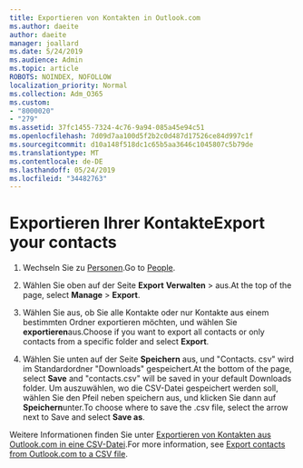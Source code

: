 ```yaml
---
title: Exportieren von Kontakten in Outlook.com
ms.author: daeite
author: daeite
manager: joallard
ms.date: 5/24/2019
ms.audience: Admin
ms.topic: article
ROBOTS: NOINDEX, NOFOLLOW
localization_priority: Normal
ms.collection: Adm_O365
ms.custom:
- "8000020"
- "279"
ms.assetid: 37fc1455-7324-4c76-9a94-085a45e94c51
ms.openlocfilehash: 7d09d7aa100d5f2b2c0d487d17526ce84d997c1f
ms.sourcegitcommit: d10a148f518dc1c65b5aa3646c1045807c5b79de
ms.translationtype: MT
ms.contentlocale: de-DE
ms.lasthandoff: 05/24/2019
ms.locfileid: "34482763"
---
```

# <a name="export-your-contacts"></a><span data-ttu-id="e37f6-102">Exportieren Ihrer Kontakte</span><span class="sxs-lookup"><span data-stu-id="e37f6-102">Export your contacts</span></span>

1. <span data-ttu-id="e37f6-103">Wechseln Sie zu [Personen](https://outlook.live.com/people/).</span><span class="sxs-lookup"><span data-stu-id="e37f6-103">Go to [People](https://outlook.live.com/people/).</span></span>

2. <span data-ttu-id="e37f6-104">Wählen Sie oben auf der Seite **Export** **Verwalten** \> aus.</span><span class="sxs-lookup"><span data-stu-id="e37f6-104">At the top of the page, select **Manage** \> **Export**.</span></span>

3. <span data-ttu-id="e37f6-105">Wählen Sie aus, ob Sie alle Kontakte oder nur Kontakte aus einem bestimmten Ordner exportieren möchten, und wählen Sie **exportieren**aus.</span><span class="sxs-lookup"><span data-stu-id="e37f6-105">Choose if you want to export all contacts or only contacts from a specific folder and select **Export**.</span></span>

4. <span data-ttu-id="e37f6-106">Wählen Sie unten auf der Seite **Speichern** aus, und "Contacts. csv" wird im Standardordner "Downloads" gespeichert.</span><span class="sxs-lookup"><span data-stu-id="e37f6-106">At the bottom of the page, select **Save** and "contacts.csv" will be saved in your default Downloads folder.</span></span> <span data-ttu-id="e37f6-107">Um auszuwählen, wo die CSV-Datei gespeichert werden soll, wählen Sie den Pfeil neben speichern aus, und klicken Sie dann auf **Speichern**unter.</span><span class="sxs-lookup"><span data-stu-id="e37f6-107">To choose where to save the .csv file, select the arrow next to Save and select **Save as**.</span></span>

<span data-ttu-id="e37f6-108">Weitere Informationen finden Sie unter [Exportieren von Kontakten aus Outlook.com in eine CSV-Datei](https://go.microsoft.com/fwlink/p/?linkid=873137).</span><span class="sxs-lookup"><span data-stu-id="e37f6-108">For more information, see [Export contacts from Outlook.com to a CSV file](https://go.microsoft.com/fwlink/p/?linkid=873137).</span></span>